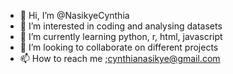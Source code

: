 - 👋 Hi, I’m @NasikyeCynthia
- 👀 I’m interested in coding and analysing datasets
- 🌱 I’m currently learning python, r, html, javascript
- 💞️ I’m looking to collaborate on different projects
- 📫 How to reach me ;cynthianasikye@gmail.com

<!---
NasikyeCynthia/NasikyeCynthia is a ✨ special ✨ repository because its `README.md` (this file) appears on your GitHub profile.
You can click the Preview link to take a look at your changes.
--->
